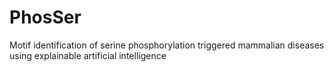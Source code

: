 # PhosSer
Motif identification of serine phosphorylation triggered mammalian diseases using explainable artificial intelligence

